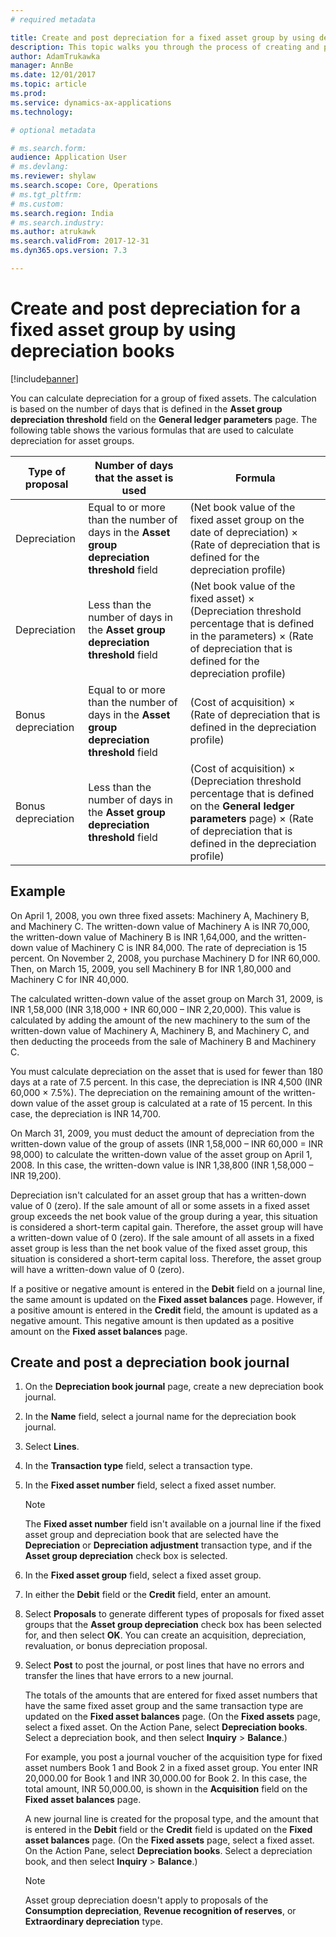 ```yaml
---
# required metadata

title: Create and post depreciation for a fixed asset group by using depreciation books for India
description: This topic walks you through the process of creating and posting depreciation for a fixed asset group by using depreciation books for India in Microsoft Dynamics 365 for Finance and Operations, Enterprise edition.
author: AdamTrukawka
manager: AnnBe
ms.date: 12/01/2017
ms.topic: article
ms.prod: 
ms.service: dynamics-ax-applications
ms.technology: 

# optional metadata

# ms.search.form: 
audience: Application User
# ms.devlang: 
ms.reviewer: shylaw
ms.search.scope: Core, Operations
# ms.tgt_pltfrm: 
# ms.custom: 
ms.search.region: India
# ms.search.industry: 
ms.author: atrukawk
ms.search.validFrom: 2017-12-31
ms.dyn365.ops.version: 7.3

---
```


# Create and post depreciation for a fixed asset group by using depreciation books

[!include[banner](../includes/banner.md)]

You can calculate depreciation for a group of fixed assets. The calculation is based on the number of days that is defined in the **Asset group depreciation threshold** field on the **General ledger parameters** page. The following table shows the various formulas that are used to calculate depreciation for asset groups.

| Type of proposal   | Number of days that the asset is used                                                        | Formula |
|--------------------|----------------------------------------------------------------------------------------------|---------|
| Depreciation       | Equal to or more than the number of days in the **Asset group depreciation threshold** field | (Net book value of the fixed asset group on the date of depreciation) × (Rate of depreciation that is defined for the depreciation profile) |
| Depreciation       | Less than the number of days in the **Asset group depreciation threshold** field             | (Net book value of the fixed asset) × (Depreciation threshold percentage that is defined in the parameters) × (Rate of depreciation that is defined for the depreciation profile) |
| Bonus depreciation | Equal to or more than the number of days in the **Asset group depreciation threshold** field | (Cost of acquisition) × (Rate of depreciation that is defined in the depreciation profile) |
| Bonus depreciation | Less than the number of days in the **Asset group depreciation threshold** field             | (Cost of acquisition) × (Depreciation threshold percentage that is defined on the **General ledger parameters** page) × (Rate of depreciation that is defined in the depreciation profile) |

## Example

On April 1, 2008, you own three fixed assets: Machinery A, Machinery B, and Machinery C. The written-down value of Machinery A is INR 70,000, the written-down value of Machinery B is INR 1,64,000, and the written-down value of Machinery C is INR 84,000. The rate of depreciation is 15 percent. On November 2, 2008, you purchase Machinery D for INR 60,000. Then, on March 15, 2009, you sell Machinery B for INR 1,80,000 and Machinery C for INR 40,000.

The calculated written-down value of the asset group on March 31, 2009, is INR 1,58,000 (INR 3,18,000 + INR 60,000 – INR 2,20,000). This value is calculated by adding the amount of the new machinery to the sum of the written-down value of Machinery A, Machinery B, and Machinery C, and then deducting the proceeds from the sale of Machinery B and Machinery C.

You must calculate depreciation on the asset that is used for fewer than 180 days at a rate of 7.5 percent. In this case, the depreciation is INR 4,500 (INR 60,000 × 7.5%). The depreciation on the remaining amount of the written-down value of the asset group is calculated at a rate of 15 percent. In this case, the depreciation is INR 14,700.

On March 31, 2009, you must deduct the amount of depreciation from the written-down value of the group of assets (INR 1,58,000 – INR 60,000 = INR 98,000) to calculate the written-down value of the asset group on April 1, 2008. In this case, the written-down value is INR 1,38,800 (INR 1,58,000 – INR 19,200).

Depreciation isn't calculated for an asset group that has a written-down value of 0 (zero). If the sale amount of all or some assets in a fixed asset group exceeds the net book value of the group during a year, this situation is considered a short-term capital gain. Therefore, the asset group will have a written-down value of 0 (zero). If the sale amount of all assets in a fixed asset group is less than the net book value of the fixed asset group, this situation is considered a short-term capital loss. Therefore, the asset group will have a written-down value of 0 (zero).

If a positive or negative amount is entered in the **Debit** field on a journal line, the same amount is updated on the **Fixed asset balances** page. However, if a positive amount is entered in the **Credit** field, the amount is updated as a negative amount. This negative amount is then updated as a positive amount on the **Fixed asset balances** page.

## Create and post a depreciation book journal

1. On the **Depreciation book journal** page, create a new depreciation book journal.
2. In the **Name** field, select a journal name for the depreciation book journal.
3. Select **Lines**.
4. In the **Transaction type** field, select a transaction type.
5. In the **Fixed asset number** field, select a fixed asset number.

    > [!NOTE]
    > The **Fixed asset number** field isn't available on a journal line if the fixed asset group and depreciation book that are selected have the **Depreciation** or **Depreciation adjustment** transaction type, and if the **Asset group depreciation** check box is selected.

6. In the **Fixed asset group** field, select a fixed asset group.
7. In either the **Debit** field or the **Credit** field, enter an amount.
8. Select **Proposals** to generate different types of proposals for fixed asset groups that the **Asset group depreciation** check box has been selected for, and then select **OK**. You can create an acquisition, depreciation, revaluation, or bonus depreciation proposal.
9. Select **Post** to post the journal, or post lines that have no errors and transfer the lines that have errors to a new journal. 

    The totals of the amounts that are entered for fixed asset numbers that have the same fixed asset group and the same transaction type are updated on the **Fixed asset balances** page. (On the **Fixed assets** page, select a fixed asset. On the Action Pane, select **Depreciation books**. Select a depreciation book, and then select **Inquiry** &gt; **Balance**.)

    For example, you post a journal voucher of the acquisition type for fixed asset numbers Book 1 and Book 2 in a fixed asset group. You enter INR 20,000.00 for Book 1 and INR 30,000.00 for Book 2. In this case, the total amount, INR 50,000.00, is shown in the **Acquisition** field on the **Fixed asset balances** page.

    A new journal line is created for the proposal type, and the amount that is entered in the **Debit** field or the **Credit** field is updated on the **Fixed asset balances** page. (On the **Fixed assets** page, select a fixed asset. On the Action Pane, select **Depreciation books**. Select a depreciation book, and then select **Inquiry** &gt; **Balance**.)

    > [!NOTE]
    > Asset group depreciation doesn't apply to proposals of the **Consumption depreciation**, **Revenue recognition of reserves**, or **Extraordinary depreciation** type.
